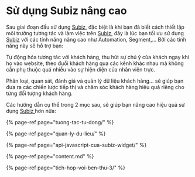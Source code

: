 # Sử dụng Subiz nâng cao

Sau giai đoạn đầu sử dụng [Subiz](https://subiz.com/vi/), đặc biệt là khi bạn đã biết cách thiết lập môi trường tương tác và làm việc trên [Subiz](https://subiz.com/vi/), đây là lúc bạn tối ưu sử dụng [Subiz](https://subiz.com/vi/) với các tính năng nâng cao như Automation, Segment,... Bởi các tính năng này sẽ hỗ trợ bạn:

Tự động hóa tương tác với khách hàng, thu hút sự chú ý của khách ngay khi họ vào website, theo đuổi khách hàng qua các kênh khác nhau mà không cần phụ thuộc quá nhiều vào sự hiện diện của nhân viên trực.

Phân loại, quan sát, đánh giá và quản lý dữ liệu khách hàng… sẽ giúp bạn đưa ra các chiến lược tiếp thị và chăm sóc khách hàng hiệu quả riêng cho từng đối tượng khách hàng.

Các hướng dẫn cụ thể trong 2 mục sau, sẽ giúp bạn nâng cao hiệu quả sử dụng [Subiz ](https://subiz.com/vi/)hơn nữa:

{% page-ref page="tuong-tac-tu-dong/" %}

{% page-ref page="quan-ly-du-lieu/" %}

{% page-ref page="api-javascript-cua-subiz-widget/" %}

{% page-ref page="content.md" %}

{% page-ref page="tich-hop-voi-ben-thu-3/" %}

